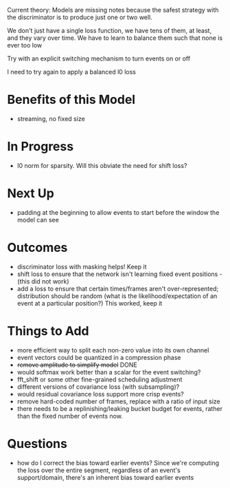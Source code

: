 Current theory:  Models are missing notes because the safest strategy with the discriminator is to
produce just one or two well.


We don't just have a single loss function, we have tens of them, at least, and they vary over time.  We
have to learn to balance them such that none is ever too low


Try with an explicit switching mechanism to turn events on or off


I need to try again to apply a balanced l0 loss

# Benefits of this Model
- streaming, no fixed size

# In Progress
- l0 norm for sparsity.  Will this obviate the need for shift loss?

# Next Up
- padding at the beginning to allow events to start before the window the model can see

# Outcomes
- discriminator loss with masking helps! Keep it
- shift loss to ensure that the network isn't learning fixed event positions - (this did not work)
- add a loss to ensure that certain times/frames aren't over-represented;  distribution should be random (what is the likelihood/expectation of an event at a particular position?) This worked, keep it


# Things to Add
- more efficient way to split each non-zero value into its own channel
- event vectors could be quantized in a compression phase
- ~~remove amplitude to simplify model~~ DONE
- would softmax work better than a scalar for the event switching?
- fft_shift or some other fine-grained scheduling adjustment
- different versions of covariance loss (with subsampling)?
- would residual covariance loss support more crisp events?
- remove hard-coded number of frames, replace with a ratio of input size
- there needs to be a replinishing/leaking bucket budget for events, rather than the fixed number of events now.




# Questions
- how do I correct the bias toward earlier events?  Since we're computing the loss over the entire
  segment, regardless of an event's support/domain, there's an inherent bias toward earlier events